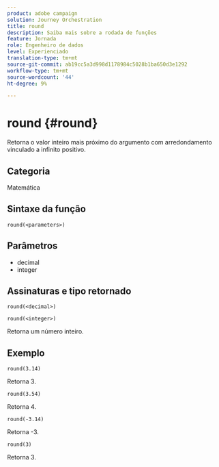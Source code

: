 ```yaml
---
product: adobe campaign
solution: Journey Orchestration
title: round
description: Saiba mais sobre a rodada de funções
feature: Jornada
role: Engenheiro de dados
level: Experienciado
translation-type: tm+mt
source-git-commit: ab19cc5a3d998d1178984c5028b1ba650d3e1292
workflow-type: tm+mt
source-wordcount: '44'
ht-degree: 9%

---
```



# round {#round}

Retorna o valor inteiro mais próximo do argumento com arredondamento vinculado a infinito positivo.

## Categoria

Matemática

## Sintaxe da função

`round(<parameters>)`

## Parâmetros

* decimal
* integer

## Assinaturas e tipo retornado

`round(<decimal>)`

`round(<integer>)`

Retorna um número inteiro.

## Exemplo

`round(3.14)`

Retorna 3.

`round(3.54)`

Retorna 4.

`round(-3.14)`

Retorna -3.

`round(3)`

Retorna 3.
